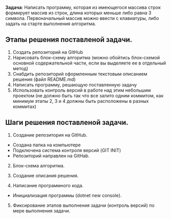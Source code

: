 **Задача**: Написать программу, которая из имеющегося массива строк формирует массив из строк, длина которых меньше либо равна 3 символа. Первоначальный массив можно ввести с клавиатуры, либо задать на старте выполнения алгоритма.

## Этапы решения поставленой задачи.

1. Создать репозиторий на GitHub
2. Нарисовать блок-схему алгоритма (можно обойтись блок-схемой основной содержательной части, если вы выделяете ее в отдельный метод)
3. Снабдить репозиторий оформленным текстовым описанием решения (файл README.md)
4. Написать программу, решающую поставленную задачу
5. Использовать контроль версий в работе над этим небольшим проектом (не должно быть так что все залито одним коммитом, как минимум этапы 2, 3 и 4 должны быть расположены в разных коммитах)

## Шаги решения поставленой задачи.

1. Создание репозитория на GitHub.

* Создана папка на компьютере
* Подключена система контроля версий (GIT INIT)
* Репозиторий направлен на GitHab.

2. Блок-схема алгоритма.

3. Создание описания решения.

4. Написание программного кода. 

* Инициализация программы (dotnet new console).

5. Фиксирование этапов выполнения задачи (контроль версий) по мере выполнения задачи.



